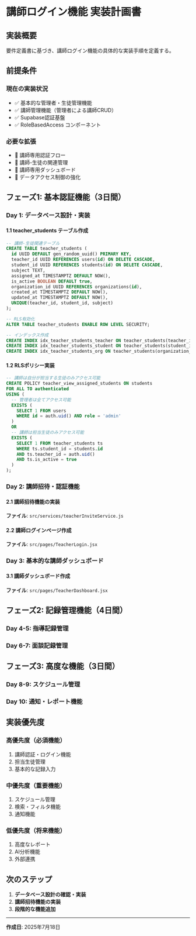 # 講師ログイン機能 実装計画書

## 実装概要

要件定義書に基づき、講師ログイン機能の具体的な実装手順を定義する。

## 前提条件

### 現在の実装状況
- ✅ 基本的な管理者・生徒管理機能
- ✅ 講師管理機能（管理者による講師CRUD）
- ✅ Supabase認証基盤
- ✅ RoleBasedAccess コンポーネント

### 必要な拡張
- 🔲 講師専用認証フロー
- 🔲 講師-生徒の関連管理
- 🔲 講師専用ダッシュボード
- 🔲 データアクセス制御の強化

## フェーズ1: 基本認証機能（3日間）

### Day 1: データベース設計・実装

#### 1.1 teacher_students テーブル作成
```sql
-- 講師-生徒関連テーブル
CREATE TABLE teacher_students (
  id UUID DEFAULT gen_random_uuid() PRIMARY KEY,
  teacher_id UUID REFERENCES users(id) ON DELETE CASCADE,
  student_id UUID REFERENCES students(id) ON DELETE CASCADE,
  subject TEXT,
  assigned_at TIMESTAMPTZ DEFAULT NOW(),
  is_active BOOLEAN DEFAULT true,
  organization_id UUID REFERENCES organizations(id),
  created_at TIMESTAMPTZ DEFAULT NOW(),
  updated_at TIMESTAMPTZ DEFAULT NOW(),
  UNIQUE(teacher_id, student_id, subject)
);

-- RLS有効化
ALTER TABLE teacher_students ENABLE ROW LEVEL SECURITY;

-- インデックス作成
CREATE INDEX idx_teacher_students_teacher ON teacher_students(teacher_id);
CREATE INDEX idx_teacher_students_student ON teacher_students(student_id);
CREATE INDEX idx_teacher_students_org ON teacher_students(organization_id);
```

#### 1.2 RLSポリシー実装
```sql
-- 講師は自分が担当する生徒のみアクセス可能
CREATE POLICY teacher_view_assigned_students ON students
FOR ALL TO authenticated
USING (
  -- 管理者は全てアクセス可能
  EXISTS (
    SELECT 1 FROM users
    WHERE id = auth.uid() AND role = 'admin'
  )
  OR
  -- 講師は担当生徒のみアクセス可能
  EXISTS (
    SELECT 1 FROM teacher_students ts
    WHERE ts.student_id = students.id
    AND ts.teacher_id = auth.uid()
    AND ts.is_active = true
  )
);
```

### Day 2: 講師招待・認証機能

#### 2.1 講師招待機能の実装
**ファイル**: `src/services/teacherInviteService.js`

#### 2.2 講師ログインページ作成
**ファイル**: `src/pages/TeacherLogin.jsx`

### Day 3: 基本的な講師ダッシュボード

#### 3.1 講師ダッシュボード作成
**ファイル**: `src/pages/TeacherDashboard.jsx`

## フェーズ2: 記録管理機能（4日間）

### Day 4-5: 指導記録管理
### Day 6-7: 面談記録管理

## フェーズ3: 高度な機能（3日間）

### Day 8-9: スケジュール管理
### Day 10: 通知・レポート機能

## 実装優先度

### 高優先度（必須機能）
1. 講師認証・ログイン機能
2. 担当生徒管理
3. 基本的な記録入力

### 中優先度（重要機能）
1. スケジュール管理
2. 検索・フィルタ機能
3. 通知機能

### 低優先度（将来機能）
1. 高度なレポート
2. AI分析機能
3. 外部連携

## 次のステップ

1. **データベース設計の確認・実装**
2. **講師招待機能の実装**
3. **段階的な機能追加**

---

**作成日**: 2025年7月18日